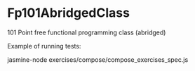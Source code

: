 
Fp101AbridgedClass
==================
101 Point free functional programming class (abridged)

Example of running tests:

jasmine-node exercises/compose/compose_exercises_spec.js